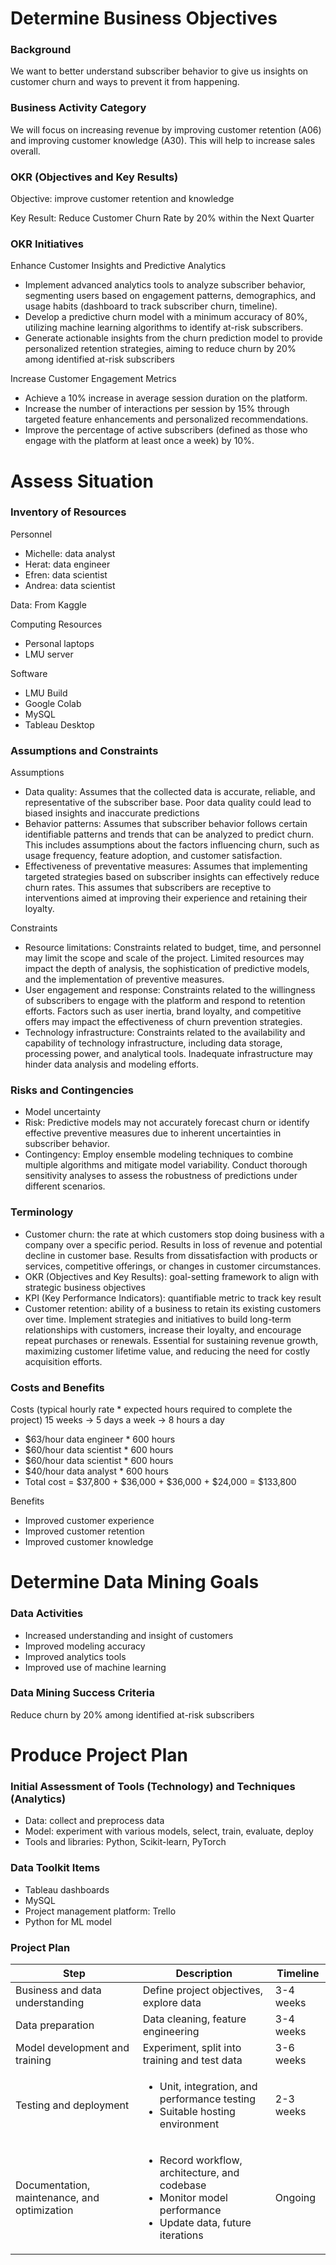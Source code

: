 # Determine Business Objectives
### Background
We want to better understand subscriber behavior to give us insights on customer churn and ways to prevent it from happening. 
### Business Activity Category
We will focus on increasing revenue by improving customer retention (A06) and improving customer knowledge (A30). This will help to increase sales overall.
### OKR (Objectives and Key Results)
Objective: improve customer retention and knowledge

Key Result: Reduce Customer Churn Rate by 20% within the Next Quarter
### OKR Initiatives
Enhance Customer Insights and Predictive Analytics
- Implement advanced analytics tools to analyze subscriber behavior, segmenting users based on engagement patterns, demographics, and usage habits (dashboard to track subscriber churn, timeline).
- Develop a predictive churn model with a minimum accuracy of 80%, utilizing machine learning algorithms to identify at-risk subscribers.
- Generate actionable insights from the churn prediction model to provide personalized retention strategies, aiming to reduce churn by 20% among identified at-risk subscribers

Increase Customer Engagement Metrics
- Achieve a 10% increase in average session duration on the platform.
- Increase the number of interactions per session by 15% through targeted feature enhancements and personalized recommendations.
- Improve the percentage of active subscribers (defined as those who engage with the platform at least once a week) by 10%.

# Assess Situation
### Inventory of Resources
Personnel
- Michelle: data analyst
- Herat: data engineer
- Efren: data scientist
- Andrea: data scientist

Data: From Kaggle

Computing Resources
- Personal laptops
- LMU server

Software
- LMU Build
- Google Colab
- MySQL
- Tableau Desktop

### Assumptions and Constraints
Assumptions
- Data quality: Assumes that the collected data is accurate, reliable, and representative of the subscriber base. Poor data quality could lead to biased insights and inaccurate predictions
- Behavior patterns: Assumes that subscriber behavior follows certain identifiable patterns and trends that can be analyzed to predict churn. This includes assumptions about the factors influencing churn, such as usage frequency, feature adoption, and customer satisfaction.
- Effectiveness of preventative measures: Assumes that implementing targeted strategies based on subscriber insights can effectively reduce churn rates. This assumes that subscribers are receptive to interventions aimed at improving their experience and retaining their loyalty.

Constraints
- Resource limitations: Constraints related to budget, time, and personnel may limit the scope and scale of the project. Limited resources may impact the depth of analysis, the sophistication of predictive models, and the implementation of preventive measures.
- User engagement and response: Constraints related to the willingness of subscribers to engage with the platform and respond to retention efforts. Factors such as user inertia, brand loyalty, and competitive offers may impact the effectiveness of churn prevention strategies.
- Technology infrastructure: Constraints related to the availability and capability of technology infrastructure, including data storage, processing power, and analytical tools. Inadequate infrastructure may hinder data analysis and modeling efforts.
### Risks and Contingencies
- Model uncertainty
- Risk: Predictive models may not accurately forecast churn or identify effective preventive measures due to inherent uncertainties in subscriber behavior.
- Contingency: Employ ensemble modeling techniques to combine multiple algorithms and mitigate model variability. Conduct thorough sensitivity analyses to assess the robustness of predictions under different scenarios.
### Terminology
- Customer churn: the rate at which customers stop doing business with a company over a specific period. Results in loss of revenue and potential decline in customer base. Results from dissatisfaction with products or services, competitive offerings, or changes in customer circumstances.
- OKR (Objectives and Key Results): goal-setting framework to align with strategic business objectives
- KPI (Key Performance Indicators): quantifiable metric to track key result
- Customer retention: ability of a business to retain its existing customers over time. Implement strategies and initiatives to build long-term relationships with customers, increase their loyalty, and encourage repeat purchases or renewals. Essential for sustaining revenue growth, maximizing customer lifetime value, and reducing the need for costly acquisition efforts.
### Costs and Benefits
Costs (typical hourly rate * expected hours required to complete the project) 15 weeks -> 5 days a week -> 8 hours a day
- $63/hour data engineer * 600 hours
- $60/hour data scientist * 600 hours
- $60/hour data scientist * 600 hours
- $40/hour data analyst * 600 hours
- Total cost = $37,800 + $36,000 + $36,000 + $24,000 = $133,800

Benefits
- Improved customer experience
- Improved customer retention
- Improved customer knowledge

# Determine Data Mining Goals
### Data Activities
- Increased understanding and insight of customers
- Improved modeling accuracy
- Improved analytics tools
- Improved use of machine learning
### Data Mining Success Criteria
Reduce churn by 20% among identified at-risk subscribers
# Produce Project Plan
### Initial Assessment of Tools (Technology) and Techniques (Analytics)
- Data: collect and preprocess data
- Model: experiment with various models, select, train, evaluate, deploy
- Tools and libraries: Python, Scikit-learn, PyTorch
### Data Toolkit Items
- Tableau dashboards
- MySQL
- Project management platform: Trello
- Python for ML model
### Project Plan
| Step | Description | Timeline |
| ---- | ---- | ---- |
| Business and data understanding | Define project objectives, explore data | 3-4 weeks |
| Data preparation | Data cleaning, feature engineering | 3-4 weeks |
| Model development and training | Experiment, split into training and test data | 3-6 weeks |
| Testing and deployment | <ul><li>Unit, integration, and performance testing</li><li>Suitable hosting environment</li></ul> | 2-3 weeks |
| Documentation, maintenance, and optimization | <ul><li>Record workflow, architecture, and codebase</li><li>Monitor model performance</li><li>Update data, future iterations</li></ul> | Ongoing|
